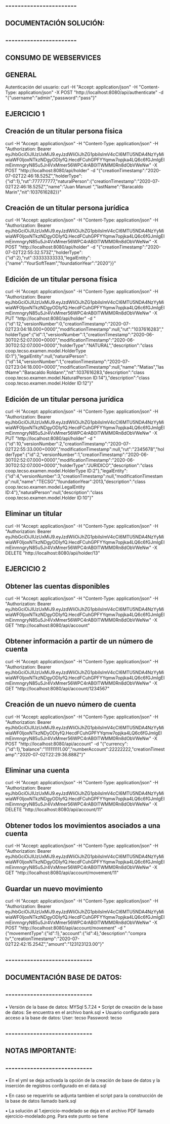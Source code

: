 ## ----------------------- ##   
## DOCUMENTACIÓN SOLUCIÓN: ##
## ----------------------- ##

## CONSUMO DE WEBSERVICES 

## GENERAL

Autenticación del usuario:
curl -H "Accept: application/json" -H "Content-Type: application/json" -X POST "http://localhost:8080/api/authenticate" -d "{\"username\":\"admin\",\"password\":\"pass\"}"

## EJERCICIO 1

## Creación de un titular persona física
curl -H "Accept: application/json" -H "Content-Type: application/json" -H "Authorization: Bearer eyJhbGciOiJIUzUxMiJ9.eyJzdWIiOiJhZG1pbiIsImV4cCI6MTU5NDA4NzYyMiwiaWF0IjoxNTkzNDgyODIyfQ.HecdFCuhGPFYYqmw7opjka4LQ6c6fGJmlgEImEinmngryN85u5Jr4VxMmer56WPC4rAB0lTWMM0Rn8dObVWeNw" -X POST "http://localhost:8080/api/holder" -d "{\"creationTimestamp\":\"2020-07-02T22:46:18.525Z\",\"holderType\":{\"id\":1},\"rut\":777777777,\"naturalPerson\":{\"creationTimestamp\":\"2020-07-02T22:46:18.525Z\",\"name\":\"Juan Manuel \",\"lastName\":\"Baracaldo Marin\",\"nit\":1037616282}}"

## Creación de un titular persona jurídica
curl -H "Accept: application/json" -H "Content-Type: application/json" -H "Authorization: Bearer eyJhbGciOiJIUzUxMiJ9.eyJzdWIiOiJhZG1pbiIsImV4cCI6MTU5NDA4NzYyMiwiaWF0IjoxNTkzNDgyODIyfQ.HecdFCuhGPFYYqmw7opjka4LQ6c6fGJmlgEImEinmngryN85u5Jr4VxMmer56WPC4rAB0lTWMM0Rn8dObVWeNw" -X POST "http://localhost:8080/api/holder" -d "{\"creationTimestamp\":\"2020-07-02T22:55:32.573Z\",\"holderType\":{\"id\":2},\"rut\":33333333333,\"legalEntity\":{\"name\":\"YourSoftTeam\",\"foundationYear\":\"2020\"}}"

## Edición de un titular persona física
curl -H "Accept: application/json" -H "Content-Type: application/json" -H "Authorization: Bearer eyJhbGciOiJIUzUxMiJ9.eyJzdWIiOiJhZG1pbiIsImV4cCI6MTU5NDA4NzYyMiwiaWF0IjoxNTkzNDgyODIyfQ.HecdFCuhGPFYYqmw7opjka4LQ6c6fGJmlgEImEinmngryN85u5Jr4VxMmer56WPC4rAB0lTWMM0Rn8dObVWeNw" -X PUT "http://localhost:8080/api/holder" -d "{\"id\":12,\"versionNumber\":0,\"creationTimestamp\":\"2020-07-02T23:04:18.000+0000\",\"modificationTimestamp\":null,\"rut\":\"1037616283\",\"holderType\":{\"id\":1,\"versionNumber\":1,\"creationTimestamp\":\"2020-06-30T02:52:07.000+0000\",\"modificationTimestamp\":\"2020-06-30T02:52:07.000+0000\",\"holderType\":\"NATURAL\",\"description\":\"class coop.tecso.examen.model.HolderType ID:1\"},\"legalEntity\":null,\"naturalPerson\":{\"id\":14,\"versionNumber\":1,\"creationTimestamp\":\"2020-07-02T23:04:18.000+0000\",\"modificationTimestamp\":null,\"name\":\"Matias\",\"lastName\":\"Baracaldo Roldann\",\"nit\":1037616283,\"description\":\"class coop.tecso.examen.model.NaturalPerson ID:14\"},\"description\":\"class coop.tecso.examen.model.Holder ID:12\"}"

## Edición de un titular persona jurídica
curl -H "Accept: application/json" -H "Content-Type: application/json" -H "Authorization: Bearer eyJhbGciOiJIUzUxMiJ9.eyJzdWIiOiJhZG1pbiIsImV4cCI6MTU5NDA4NzYyMiwiaWF0IjoxNTkzNDgyODIyfQ.HecdFCuhGPFYYqmw7opjka4LQ6c6fGJmlgEImEinmngryN85u5Jr4VxMmer56WPC4rAB0lTWMM0Rn8dObVWeNw" -X PUT "http://localhost:8080/api/holder" -d "{\"id\":10,\"versionNumber\":2,\"creationTimestamp\":\"2020-07-02T22:55:33.000+0000\",\"modificationTimestamp\":null,\"rut\":\"2345678\",\"holderType\":{\"id\":2,\"versionNumber\":1,\"creationTimestamp\":\"2020-06-30T02:52:07.000+0000\",\"modificationTimestamp\":\"2020-06-30T02:52:07.000+0000\",\"holderType\":\"JURIDICO\",\"description\":\"class coop.tecso.examen.model.HolderType ID:2\"},\"legalEntity\":{\"id\":4,\"versionNumber\":3,\"creationTimestamp\":null,\"modificationTimestamp\":null,\"name\":\"TECSO\",\"foundationYear\":2013,\"description\":\"class coop.tecso.examen.model.LegalEntity ID:4\"},\"naturalPerson\":null,\"description\":\"class coop.tecso.examen.model.Holder ID:10\"}"

## Eliminar un titular
curl -H "Accept: application/json" -H "Content-Type: application/json" -H "Authorization: Bearer eyJhbGciOiJIUzUxMiJ9.eyJzdWIiOiJhZG1pbiIsImV4cCI6MTU5NDA4NzYyMiwiaWF0IjoxNTkzNDgyODIyfQ.HecdFCuhGPFYYqmw7opjka4LQ6c6fGJmlgEImEinmngryN85u5Jr4VxMmer56WPC4rAB0lTWMM0Rn8dObVWeNw" -X DELETE "http://localhost:8080/api/holder/13"

## EJERCICIO 2 

## Obtener las cuentas disponibles
curl -H "Accept: application/json" -H "Content-Type: application/json" -H "Authorization: Bearer eyJhbGciOiJIUzUxMiJ9.eyJzdWIiOiJhZG1pbiIsImV4cCI6MTU5NDA4NzYyMiwiaWF0IjoxNTkzNDgyODIyfQ.HecdFCuhGPFYYqmw7opjka4LQ6c6fGJmlgEImEinmngryN85u5Jr4VxMmer56WPC4rAB0lTWMM0Rn8dObVWeNw" -X GET "http://localhost:8080/api/account"

## Obtener información a partir de un número de cuenta
curl -H "Accept: application/json" -H "Content-Type: application/json" -H "Authorization: Bearer eyJhbGciOiJIUzUxMiJ9.eyJzdWIiOiJhZG1pbiIsImV4cCI6MTU5NDA4NzYyMiwiaWF0IjoxNTkzNDgyODIyfQ.HecdFCuhGPFYYqmw7opjka4LQ6c6fGJmlgEImEinmngryN85u5Jr4VxMmer56WPC4rAB0lTWMM0Rn8dObVWeNw" -X GET "http://localhost:8080/api/account/1234567"

## Creación de un nuevo número de cuenta
curl -H "Accept: application/json" -H "Content-Type: application/json" -H "Authorization: Bearer eyJhbGciOiJIUzUxMiJ9.eyJzdWIiOiJhZG1pbiIsImV4cCI6MTU5NDA4NzYyMiwiaWF0IjoxNTkzNDyODIyfQ.HecdFCuhGPFYYqmw7opjka4LQ6c6fGJmlgEImEinmngryN85u5Jr4VxMmer56WPC4rAB0lTWMM0Rn8dObVWeNw" -X POST "http://localhost:8080/api/account" -d "{\"currency\":{\"id\":1},\"balance\":\"111111111.00\",\"numberAccount\":22222222,\"creationTimestamp\":\"2020-07-02T22:29:36.888Z\"}"

## Eliminar una cuenta
curl -H "Accept: application/json" -H "Content-Type: application/json" -H "Authorization: Bearer eyJhbGciOiJIUzUxMiJ9.eyJzdWIiOiJhZG1pbiIsImV4cCI6MTU5NDA4NzYyMiwiaWF0IjoxNTkzNDgyODIyfQ.HecdFCuhGPFYYqmw7opjka4LQ6c6fGJmlgEImEinmngryN85u5Jr4VxMmer56WPC4rAB0lTWMM0Rn8dObVWeNw" -X DELETE "http://localhost:8080/api/account/11"

## Obtener todos los movimientos asociados a una cuenta
curl -H "Accept: application/json" -H "Content-Type: application/json" -H "Authorization: Bearer eyJhbGciOiJIUzUxMiJ9.eyJzdWIiOiJhZG1pbiIsImV4cCI6MTU5NDA4NzYyMiwiaWF0IjoxNTkzNDgyODIyfQ.HecdFCuhGPFYYqmw7opjka4LQ6c6fGJmlgEImEinmngryN85u5Jr4VxMmer56WPC4rAB0lTWMM0Rn8dObVWeNw" -X GET "http://localhost:8080/api/account/movement/11"

## Guardar un nuevo movimiento
curl -H "Accept: application/json" -H "Content-Type: application/json" -H "Authorization: Bearer eyJhbGciOiJIUzUxMiJ9.eyJzdWIiOiJhZG1pbiIsImV4cCI6MTU5NDA4NzYyMiwiaWF0IjoxNTkzNDgyODIyfQ.HecdFCuhGPFYYqmw7opjka4LQ6c6fGJmlgEImEinmngryN85u5Jr4VxMmer56WPC4rAB0lTWMM0Rn8dObVWeNw" -X POST "http://localhost:8080/api/account/movement" -d "{\"movementType\":{\"id\":1},\"account\":{\"id\":4},\"description\":\"compra tv\",\"creationTimestamp\":\"2020-07-02T22:42:15.254Z\",\"amount\":\"123123123.00\"}"


## ---------------------------- ##   
## DOCUMENTACIÓN BASE DE DATOS: ##
## ---------------------------- ##

•	Versión de la base de datos: MYSql 5.7.24
•	Script de creación de la base de datos:
Se encuentra en el archivo bank.sql
•	Usuario configurado para acceso a la base de datos:
    User: tecso
    Password: tecso

## ---------------------------- ##   
## NOTAS IMPORTANTE: ##
## ---------------------------- ##

•	En el yml se deja activada la opción de la creación de base de datos y la inserción de registros configurado en el data.sql

•	En caso se requerirlo se adjunta tambien el script para la construcción de la base de datos llamado bank.sql

•   La solución al 1.ejercicio-modelado se deja en el archivo PDF llamado ejercicio-modelado.png. Para este punto se tiene 



